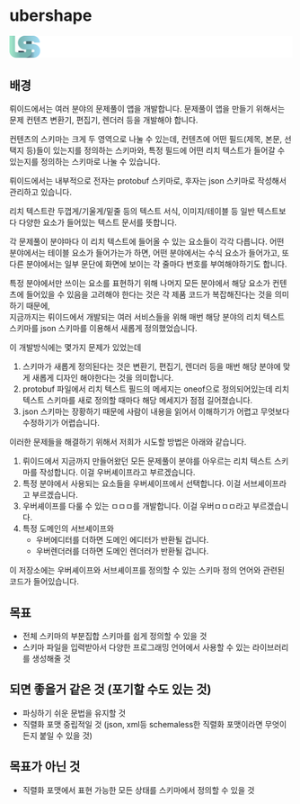 # ubershape

![UBERSHAPE](./logo/logo_tech_ubershape_v1-4.png)

## 배경
뤼이드에서는 여러 분야의 문제풀이 앱을 개발합니다.
문제풀이 앱을 만들기 위해서는 문제 컨텐츠 변환기, 편집기, 렌더러 등을 개발해야 합니다.

컨텐츠의 스키마는 크게 두 영역으로 나눌 수 있는데, 컨텐츠에 어떤 필드(제목, 본문, 선택지 등)들이 있는지를 정의하는 스키마와, 특정 필드에 어떤 리치 텍스트가 들어갈 수 있는지를 정의하는 스키마로 나눌 수 있습니다.

뤼이드에서는 내부적으로 전자는 protobuf 스키마로, 후자는 json 스키마로 작성해서 관리하고 있습니다.

리치 텍스트란 두껍게/기울게/밑줄 등의 텍스트 서식, 이미지/테이블 등 일반 텍스트보다 다양한 요소가 들어있는 텍스트 문서를 뜻합니다.

각 문제풀이 분야마다 이 리치 텍스트에 들어올 수 있는 요소들이 각각 다릅니다.
어떤 분야에서는 테이블 요소가 들어가는가 하면, 어떤 분야에서는 수식 요소가 들어가고, 또 다른 분야에서는 일부 문단에 화면에 보이는 각 줄마다 번호를 부여해야하기도 합니다.

특정 분야에서만 쓰이는 요소를 표현하기 위해 나머지 모든 분야에서 해당 요소가 컨텐츠에 들어있을 수 있음을 고려해야 한다는 것은 각 제품 코드가 복잡해진다는 것을 의미하기 때문에,\
지금까지는 뤼이드에서 개발되는 여러 서비스들을 위해 매번 해당 분야의 리치 텍스트 스키마를 json 스키마를 이용해서 새롭게 정의했었습니다.

이 개발방식에는 몇가지 문제가 있었는데

1. 스키마가 새롭게 정의된다는 것은 변환기, 편집기, 렌더러 등을 매번 해당 분야에 맞게 새롭게 디자인 해야한다는 것을 의미합니다.
1. protobuf 파일에서 리치 텍스트 필드의 메세지는 oneof으로 정의되어있는데 리치 텍스트 스키마를 새로 정의할 때마다 해당 메세지가 점점 길어졌습니다.
1. json 스키마는 장황하기 때문에 사람이 내용을 읽어서 이해하기가 어렵고 무엇보다 수정하기가 어렵습니다.

이러한 문제들을 해결하기 위해서 저희가 시도할 방법은 아래와 같습니다.

1. 뤼이드에서 지금까지 만들어왔던 모든 문제풀이 분야를 아우르는 리치 텍스트 스키마를 작성합니다. 이걸 우버셰이프라고 부르겠습니다.
1. 특정 분야에서 사용되는 요소들을 우버셰이프에서 선택합니다. 이걸 서브셰이프라고 부르겠습니다.
1. 우버셰이프를 다룰 수 있는 ㅁㅁㅁ를 개발합니다. 이걸 우버ㅁㅁㅁ라고 부르겠습니다.
1. 특정 도메인의 서브셰이프와
    - 우버에디터를 더하면 도메인 에디터가 반환될 겁니다.
    - 우버렌더러를 더하면 도메인 렌더러가 반환될 겁니다.

이 저장소에는 우버셰이프와 서브셰이프를 정의할 수 있는 스키마 정의 언어와 관련된 코드가 들어있습니다.


## 목표
- 전체 스키마의 부분집합 스키마를 쉽게 정의할 수 있을 것
- 스키마 파일을 입력받아서 다양한 프로그래밍 언어에서 사용할 수 있는 라이브러리를 생성해줄 것

## 되면 좋을거 같은 것 (포기할 수도 있는 것)
- 파싱하기 쉬운 문법을 유지할 것
- 직렬화 포맷 중립적일 것 (json, xml등 schemaless한 직렬화 포맷이라면 무엇이든지 붙일 수 있을 것)

## 목표가 아닌 것
- 직렬화 포맷에서 표현 가능한 모든 상태를 스키마에서 정의할 수 있을 것
